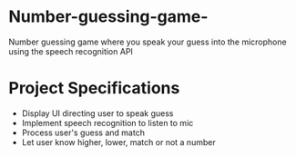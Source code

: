 # Number-guessing-game-                                                                                                                               
Number guessing game where you speak your guess into the microphone using the speech recognition API                                                 
                                                                                                                                                       
# Project Specifications                                                                                                                             
- Display UI directing user to speak guess                                                                                                           
- Implement speech recognition to listen to mic                                                                                                       
- Process user's guess and match                                                                                                                     
- Let user know higher, lower, match or not a number                                                                                                  
